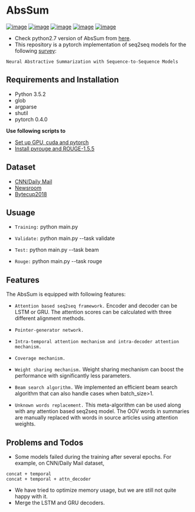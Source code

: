 # AbsSum

[![image](https://img.shields.io/badge/Made%20with-Python-1f425f.svg)](https://www.python.org/)
[![image](https://img.shields.io/pypi/l/ansicolortags.svg)](https://github.com/tshi04/AbsSum/blob/master/LICENSE)
[![image](https://img.shields.io/github/contributors/Naereen/StrapDown.js.svg)](https://github.com/tshi04/AbsSum/graphs/contributors)
[![image](https://img.shields.io/github/issues/Naereen/StrapDown.js.svg)](https://github.com/tshi04/AbsSum/issues)
[![image](https://img.shields.io/badge/arXiv-1805.09461-red.svg?style=flat)](https://github.com/tshi04/AbsSum)

- Check python2.7 version of AbsSum from [here](https://github.com/tshi04/textsum/tree/master/tools/codes_python2.7).
- This repository is a pytorch implementation of seq2seq models for the following [survey](https://github.com/tshi04/AbsSum):

```Neural Abstractive Summarization with Sequence-to-Sequence Models```

## Requirements and Installation

- Python 3.5.2
- glob
- argparse
- shutil
- pytorch 0.4.0

**Use following scripts to**

- [Set up GPU, cuda and pytorch](https://github.com/tshi04/AbsSum/tree/master/tools/config_server)
- [Install pyrouge and ROUGE-1.5.5](https://github.com/tshi04/textsum/tree/master/tools/rouge_package)

## Dataset

- [CNN/Daily Mail](https://github.com/abisee/pointer-generator)
- [Newsroom](https://github.com/tshi04/textsum/tree/master/tools/newsroom_process)
- [Bytecup2018](https://github.com/tshi04/AbsSum/tree/master/tools/bytecup_process)

## Usuage

- ```Training:``` python main.py 

- ```Validate:``` python main.py --task validate

- ```Test:``` python main.py --task beam

- ```Rouge:``` python main.py --task rouge


## Features

The AbsSum is equipped with following features:

- ```Attention based seq2seq framework.``` 
Encoder and decoder can be LSTM or GRU. The attention scores can be calculated with three different alignment methods.

- ```Pointer-generator network.```

- ```Intra-temporal attention mechanism and intra-decoder attention mechanism.```

- ```Coverage mechanism.```

- ```Weight sharing mechanism.```
Weight sharing mechanism can boost the performance with significantly less parameters.

- ```Beam search algorithm.```
We implemented an efficient beam search algorithm that can also handle cases when batch_size>1.

- ```Unknown words replacement.```
This meta-algorithm can be used along with any attention based seq2seq model.
The OOV words <unk> in summaries are manually replaced with words in source articles using attention weights.


## Problems and Todos

- Some models failed during the training after several epochs. For example, on CNN/Daily Mail dataset,
```
concat + temporal
concat + temporal + attn_decoder
```
- We have tried to optimize memory usage, but we are still not quite happy with it.
- Merge the LSTM and GRU decoders.








